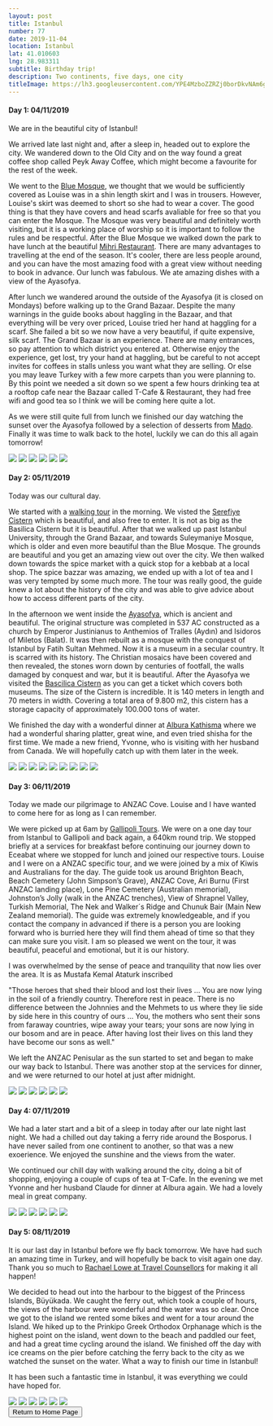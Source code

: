 ```yaml
---
layout: post
title: Istanbul
number: 77
date: 2019-11-04
location: Istanbul
lat: 41.010603
lng: 28.983311
subtitle: Birthday trip!
description: Two continents, five days, one city
titleImage: https://lh3.googleusercontent.com/YPE4MzboZZRZj0borDkvNAm6gPMD7Z8GfHbWKxa4PVSmtULSKgcYTD1PprIQYXt-jgIpCu7DT__vFK2oXn925okCq3YRx7MWgvnAIJYp8WiBLxDFOrxKWR4JAbyS77nUn8c_1M2GmLI=w2400
---
```


<h4>Day 1: 04/11/2019</h4>

We are in the beautiful city of Istanbul!

We arrived late last night and, after a sleep in, headed out to explore the city. We wandered down to the Old City and on the way found a great coffee shop called Peyk Away Coffee, which might become a favourite for the rest of the week. 

We went to the <a target="_blank" href="http://www.bluemosque.co/">Blue Mosque</a>, we thought that we would be sufficiently covered as Louise was in a shin length skirt and I was in trousers. However, Louise's skirt was deemed to short so she had to wear a cover. The good thing is that they have covers and head scarfs avaliable for free so that you can enter the Mosque. The Mosque was very beautiful and definitely worth visiting, but it is a working place of worship so it is important to follow the rules and be respectful. After the Blue Mosque we walked down the park to have lunch at the beautiful <a target="_blank" href="https://www.mihrirestaurant.com/">Mihri Restaurant</a>. There are many advantages to travelling at the end of the season. It's cooler, there are less people around, and you can have the most amazing food with a great view without needing to book in advance. Our lunch was fabulous. We ate amazing dishes with a view of the Ayasofya. 

After lunch we wandered around the outside of the Ayasofya (it is closed on Mondays) before walking up to the Grand Bazaar. Despite the many warnings in the guide books about haggling in the Bazaar, and that everything will be very over priced, Louise tried her hand at haggling for a scarf. She failed a bit so we now have a very beautiful, if quite expensive, silk scarf. The Grand Bazaar is an experience. There are many entrances, so pay attention to which district you entered at. Otherwise enjoy the experience, get lost, try your hand at haggling, but be careful to not accept invites for coffees in stalls unless you want what they are selling. Or else you may leave Turkey with a few more carpets than you were planning to. By this point we needed a sit down so we spent a few hours drinking tea at a rooftop cafe near the Bazaar called T-Cafe & Restaurant, they had free wifi and good tea so I think we will be coming here quite a lot.

As we were still quite full from lunch we finished our day watching the sunset over the Ayasofya followed by a selection of desserts from <a target="_blank" href="http://mado.com.tr/">Mado</a>. Finally it was time to walk back to the hotel, luckily we can do this all again tomorrow!

<img src="https://lh3.googleusercontent.com/_QpslCANsCrn6o5o8uHgkm4ZHnpjSgZ_WCWL_EvlRUT2vjFTAhTLQ0N8kR-BUnDv4jCr3oG3gopPPDbnNg_g4KHqR26ltNa_lqtPfteFyJMp3ENRJnuITTLG5FpdnKQrg3StaPCBbJI=w2400" class="image1">
<img src="https://lh3.googleusercontent.com/5pJtGTzMMkD-13X-onq51H8MzzZV10eQiJdoM0s02fiY4y4amS7o61JzGoUgco4qpw9mdHbkegvYGSxEQTdWpvKgGGxj7_EWptAomUgGORam7xEddAoA81VWlETAdN3JMCsv00sybro=w2400" class="image1">
<img src="https://lh3.googleusercontent.com/Rr4mDk4ppHxEHgnys8iD5hgutpf0mQdLU33lnCq0E9udl3nFze3DYJfIVLv3uAXg9FDF-UY-EsBskZE0NQ5GMX8cYwjx6LAPwFc8iWg_eXm92PJblsx_iW8usIPlRkThqdz_fz6PoKY=w2400" class="image1">
<img src="https://lh3.googleusercontent.com/bwX8dz1CM3LTc2CKFc60fRhydRgF6S7oeUxBTVCxvJZRQXXsl0Z7J39l_jGj1VC93xuGAGlJRHTIYolTbzULosWy6gwhPr_9g-88S8S4KDBUCuQGPmSXCAteCoAkoNGZv2bqm7mi7aw=w2400" class="image1">
<img src="https://lh3.googleusercontent.com/hMJfQsbv42gCynSnC5Oe6uCKC3S4JagEOlvI3Cm2UQnOl7KQayEBO95khN9njwT0hvg_taLuD8XJiQvFUuUbTCphBtAEAy7ZniLfsCdJPeDIyfX3qHFE79Te0Cn-4MA6FamgGhmfUEw=w2400" class="image1">
<img src="https://lh3.googleusercontent.com/HtaFPWnrigGfUgDuvSLUA466gquYiwqsq5ZG0yEWKF59xMPP3_wegizGx-abJ88aBVGIDq8x40-3QBOORKRXyfZeHxPHTW52Q3DyM3MLBlS_K9NJuqALwjDCpjqpqh3ftzdP8DRoULA=w2400" class="image1">

<h4>Day 2: 05/11/2019</h4>

Today was our cultural day. 

We started with a <a target="_blank" href="https://www.freeistanbultours.com/istanbul/walking-tours/paid/old-town-walking-tour/">walking tour</a> in the morning. We visted the <a target="_blank" href="https://www.serefiyesarnici.istanbul/en">Serefiye Cistern</a> which is beautiful, and also free to enter. It is not as big as the Basilica Cistern but it is beautiful. After that we walked up past Istanbul University, through the Grand Bazaar, and towards Suleymaniye Mosque, which is older and even more beautiful than the Blue Mosque. The grounds are beautiful and you get an amazing view out over the city. We then walked down towards the spice market with a quick stop for a kebbab at a local shop. The spice bazzar was amazing, we ended up with a lot of tea and I was very tempted by some much more. The tour was really good, the guide knew a lot about the history of the city and was able to give advice about how to access different parts of the city. 

In the afternoon we went inside the <a target="_blank" href="https://muze.gov.tr/muze-detay?SectionId=AYS01&DistId=AYS">Ayasofya</a>, which is ancient and beautiful. The original structure was completed in 537 AC constructed as a church by Emperor Justinianus to Anthemios of Tralles (Aydın) and Isidoros of Miletos (Balat). It was then rebuilt as a mosque with the conquest of Istanbul by Fatih Sultan Mehmed. Now it is a museum in a secular country. It is scarred with its history. The Christian mosaics have been covered and then revealed, the stones worn down by centuries of footfall, the walls damaged by conquest and war, but it is beautiful. After the Ayasofya we visited the <a target="_blank" href="http://yerebatansarnici.com/">Bascilica Cistern</a> as you can get a ticket which covers both museums. The size of the Cistern is incredible. It is 140 meters in length and 70 meters in width. Covering a total area of 9.800 m2, this cistern has a storage capacity of approximately 100.000 tons of water. 

We finished the day with a wonderful dinner at <a target="_blank" href="https://www.alburakathisma.com/en/our-menu/">Albura Kathisma</a> where we had a wonderful sharing platter, great wine, and even tried shisha for the first time. We made a new friend, Yvonne, who is visiting with her husband from Canada. We will hopefully catch up with them later in the week. 

<img src="https://lh3.googleusercontent.com/jA1b_CisABnzvA-xZi1pSUIx0uYHpB3dMWPBuWnyK9lrgLxfcunseS9m8BxI9OdhqJjy0Re51jTffGtjj_vhg7BchuxRcbDje5c6_SOaHAq_46lHE9IC2K2eOOwemp5vlsWqrZA6Xtc=w2400" class="image1">
<img src="https://lh3.googleusercontent.com/JeYwFuoFPrZSoL_chz8AcbVmcLVgRoA1j62gaHYqeC0jHrt35rvdS8SO1WWaWQ9WLDV52qQM1GenUvPoEXNaAAbTRkNX6SNRGwwXfFEXlyStufaJbjaFKQxRIOXYPKDkX5r4UBwpXAo=w2400" class="image1">
<img src="https://lh3.googleusercontent.com/OFUDhASenSz4QgkzgV64FZwhBJOFrmeDrG9i0dSDI5n8Sj8en5k4o2OLjiON_0qJjZ652JR732gly7m00nENlSL4vKBA908FHBkO3BoI0TZA7IWQX-ESz_N_4P2vBYGIiYcfJ-bVAVg=w2400" class="image1">
<img src="https://lh3.googleusercontent.com/uNHqlL-KsSAJoBy_CImiP4Cw9GAFcF6taleIFOtdf6lc6WT6eSWYUYMNuauxNTN49HEcUMZmBOP9uMp80SEFHYn-z5SOETlTSwC0vffmId213Eni3NvY131JCzknoI5IhZgOj2dM02M=w2400" class="image1">
<img src="https://lh3.googleusercontent.com/dzba11ewC4_akH4eRwhAe89rb05QQtDm54uaYgHInSady9cTUlVFSrYlPsrEwWtx49SJxY09ziMP3_upC2-V97hsgJtdXGnmnz-icfxKxn9o317YXuDcKKfHb5JMoh-c_sOjiwjHWCI=w2400" class="image1">
<img src="https://lh3.googleusercontent.com/Qv2SoG_5iltRLmgAoQGMbN-B49TidEO2M3DuF0RG1pVczWT2i97lLtZhupUYX5Jk_QPfm8w2bjZaE5Ll5jZvFREXfDUgB5YbnAPuyFYmx7wl_cLXyKhmyslDHlOtqL8q8HKbqsP1HnU=w2400" class="image1">
<img src="https://lh3.googleusercontent.com/ejjkILnLY167LmZaI8NDIdf28bJ7v_JaJ7ERefIrpcdKm00jGrbThwPMLEmPAxVbaCle_1IQOvmv5pGfI3cs8E0twWh_nZUpimA3I2Fo1nLYk39JeoRLbSBC_kQn_rgwxChjg2MmcIs=w2400" class="image1">
<img src="https://lh3.googleusercontent.com/nb6DkAU3sn40VPIkUfUutm7sy-L_QRsWO3cv2OmXYPLF6FTJX0CSz9i5FHWZOHkRHsrL3VI_V7FLqlezFWkQ02JMKWMy-0DMpG74WJUqQnPfRbjnQHcu1rwgFU8wxw4faDOJXl-4Ciw=w2400" class="image1">
<img src="https://lh3.googleusercontent.com/c1kp_aCCKliNg6zkkpDVYm_KER3ZLQJ0BoiYRxKE8z21eYYGFSTCn_k6rwkLt7LgkAWIzoKwVT1YHIVKLuALusWNxiSIltbNL-u5B6pL6N2vku7uCObS8gCzef68z_dRlMJ0tCEpWgo=w2400" class="image1">

<h4>Day 3: 06/11/2019</h4>

Today we made our pilgrimage to ANZAC Cove. Louise and I have wanted to come here for as long as I can remember.

We were picked up at 6am by <a target="_blank" href="https://www.gallipolitour.com/travel-package/gallipoli-day-trip-from-istanbul/">Gallipoli Tours</a>. We were on a one day tour from Istanbul to Gallipoli and back again, a 640km round trip. We stopped briefly at a services for breakfast before continuing our journey down to Eceabat where we stopped for lunch and joined our respective tours. Louise and I were on a ANZAC specific tour, and we were joined by a mix of Kiwis and Australians for the day. The guide took us around Brighton Beach, Beach Cemetery (John Simpson’s Grave), ANZAC Cove, Ari Burnu (First ANZAC landing place), Lone Pine Cemetery (Australian memorial), Johnston’s Jolly (walk in the ANZAC trenches), View of Shrapnel Valley, Turkish Memorial, The Nek and Walker´s Ridge and Chunuk Bair (Main New Zealand memorial). The guide was extremely knowledgeable, and if you contact the company in advanced if there is a person you are looking forward who is burried here they will find them ahead of time so that they can make sure you visit. I am so pleased we went on the tour, it was beautiful, peaceful and emotional, but it is our history. 

I was overwhelmed by the sense of peace and tranquility that now lies over the area. It is as Mustafa Kemal Ataturk inscribed

"Those heroes that shed their blood and lost their lives ... You are now lying in the soil of a friendly country. Therefore rest in peace. There is no difference between the Johnnies and the Mehmets to us where they lie side by side here in this country of ours ... You, the mothers who sent their sons from faraway countries, wipe away your tears; your sons are now lying in our bosom and are in peace. After having lost their lives on this land they have become our sons as well."

We left the ANZAC Penisular as the sun started to set and began to make our way back to Istanbul. There was another stop at the services for dinner, and we were returned to our hotel at just after midnight.

<img src="https://lh3.googleusercontent.com/wU-Mshq_Q2C9aNvXiDyJZ2oL8Mdxq6HB7dzd-YsRoqDIEJ3UQ2RPulyuyU4QbgLDWOtJLTMR1g-gCh0MeeFYclUBvr3HA3wv7eJaCUKPmDvSlrsb7hCVFwwXkR4YoOVteLuTLn97KaE=w2400" class="image1">
<img src="https://lh3.googleusercontent.com/qK4VAPecm7_UpeACJtshqTRIIuuLYZ4opJiMdlcloeOmExrcrMAPJsUBMSFkc24yyouTsNmjpXdkjc1AVC7CumUVV9wqbKAMTf_pDK2E4RnzPpcGhObmr_lTCm1eTj5OUZEddtL6Spw=w2400" class="image1">
<img src="https://lh3.googleusercontent.com/h-wgopj9walach9xKdskuhxW5EEflOR52j5UTB93GgNXTmPhmjyYPci0LNUpvW20TgV_0ZrhTbvVvqmCrLHH751JRCvWJg4y60GsNNgi6lRvKGJq13efTOQKaSHaoX-1Chkg196Zd0g=w2400" class="image1">
<img src="https://lh3.googleusercontent.com/oiUpU1WDwEwFB_xBCLw-DrfctUnE2Vv9t-raQkytwyH0_HvElT0tWIC4lp9UzYlbOsyUcwtfRYgQLwRyHaCNoKO13JoL1SzwKs6M66uwzxxLSKrNLc_4NmZNAU86jgdxUq7_CjdoHfU=w2400" class="image1">
<img src="https://lh3.googleusercontent.com/OtOpdmIFtGMQN09OL41R5wlhhJ2VJJ78XfHskGOS6ryA5NPSskKDGCQiA6dmd-3RpCIN5piApZqQg-TP1IirDcYcvV1pbsadxbgNzyhOOtkvw0Re0Rk2V4vOpZx4y23gbuY3BYXOLr8=w2400" class="image1">
<img src="https://lh3.googleusercontent.com/x0JjKJwMxxaxrGvykum27SaoerZsaTBbDjts4vjKDgbZGpEQrvWmTBES9a0X1HdRpi1AXZw1Y4MDrqVwlJm--GFwwPyQQ44xd_YeG9yn-HVo74uCbXIZWqQilr1Uqcu3CnqS0RUUIvo=w2400" class="image1">

<h4>Day 4: 07/11/2019</h4>

We had a later start and a bit of a sleep in today after our late night last night. We had a chilled out day taking a ferry ride around the Bosporus. I have never sailed from one continent to another, so that was a new exoerience. We enjoyed the sunshine and the views from the water. 

We continued our chill day with walking around the city, doing a bit of shopping, enjoying a couple of cups of tea at T-Cafe. In the evening we met Yvonne and her husband Claude for dinner at Albura again. We had a lovely meal in great company. 

<img src="https://lh3.googleusercontent.com/w40ZzOB7vv3ZkDrHvVTp0lLe6-3bZK-co9XNyqL_lsE1TZWgaEPpMIjMbMNrLiisU_vVVZXpdxRIZHgrXlqgVXerWvlnN6QV37cCVXWpXxIKrZPPnL5JNReugm9Bj4mAWQ7MuVrvi7s=w2400" class="image1">
<img src="https://lh3.googleusercontent.com/iWzgbfrsax_NdvCOMVCqlTlgu1DQPovd9VVO9EMZldA_CSAClKLd7EHxq72RZXGVt9YvsUVZ-pU1Z8yr5fDxNfWBcTghJ_gqAq2faHvAxi_tW4sZ9r-00PxFjNOSbbQXRqCziDOP830=w2400" class="image1">
<img src="https://lh3.googleusercontent.com/ycHsyAWxKQZJ-RBtKWoFDt_gzbuzysYYeIj_pN_CpQLrwN4lI5Bq1BA97Os0mazEdnFP8ggu5s-LEhqhl38C0EUAG1xqgccraWAk5FBbDo0oMPpRmLywTJWIJLZdZVDOj1bAhxPmjCI=w2400" class="image1">
<img src="https://lh3.googleusercontent.com/3oNceweRFFZEVyrYIZzfmtitwvEj5yZwW1ra_3GJ2TEjgcyB0LA3pMU0RwaDxiXv01-GNmUxPqWSoWFM9bmodRVOPAm3jCK8TI51uAuZ3Ty-0LStF2fnYmX81o20fCBBB4M3WdXZfQY=w2400" class="image1">
<img src="https://lh3.googleusercontent.com/2o3W-sca-5vUesJchWERsTPaRBHzd4P0wmKRMs-yBT4o-WOXlB7HbdrZvAzpyiwB-BDp7m_jQMgskaQgf1MIL4W964gedGf8qe2lxeq-jv7L7vwVLNe1eXmeoGa5LXkTKTE2WBM2pj4=w2400" class="image1">
<img src="https://lh3.googleusercontent.com/3tYBr3R8y28qQvrthKzFHmHg2Bkncthd3jwBm3KsuwzQcb8Yr8HT5fZ2yFFNhwpz3hZ5GgINwecMzwwh3vgTnNdnyf5-8V8eR31YSEHtbl25lEVKCdB4ldCD6HteF9Y1Ah6H5HjhKKE=w2400" class="image1">

<h4>Day 5: 08/11/2019</h4>

It is our last day in Istanbul before we fly back tomorrow. We have had such an amazing time in Turkey, and will hopefully be back to visit again one day. Thank you so much to <a target="_blank" href="https://www.travelcounsellors.co.uk/rachael.lowe">Rachael Lowe at Travel Counsellors</a> for making it all happen!

We decided to head out into the harbour to the biggest of the Princess Islands, Büyükada. We caught the ferry out, which took a couple of hours, the views of the harbour were wonderful and the water was so clear. Once we got to the island we rented some bikes and went for a tour around the Island. We hiked up to the Prinkipo Greek Orthodox Orphanage which is the highest point on the island, went down to the beach and paddled our feet, and had a great time cycling around the island. We finished off the day with ice creams on the pier before catching the ferry back to the city as we watched the sunset on the water. What a way to finish our time in Istanbul!

It has been such a fantastic time in Istanbul, it was everything we could have hoped for. 

<img src="https://lh3.googleusercontent.com/GWB7FcqHBp-gDEb8o3SzZmIvQDs0mPjUZTHFmlSWwpq45GEWYz_WjV56VkYbQYrjZqhkpMezAwrftp2UcRca71YzgzUo4K6xuFPEExWrccgTDKVXUbgcNdYF2IU72BsDBnvlS_3NTU8=w2400" class="image1">
<img src="https://lh3.googleusercontent.com/G-fsv6QjWfdm4rNFkTTSoB9n06gsOW0GPYcLBg8LSvGMedoAvbDmrSeXQdxGmDy7tzHYgKl42pxUSsUkS3t0GWK9YnMrUUB1Uu4W2lvYaYOzK0ICIiLLQreYGYMTCBlRzo6ivjSSnII=w2400" class="image1">
<img src="https://lh3.googleusercontent.com/kXQh9v6tZb29O7y_kNM7dES59UAOWizJDPPK-pcv-yNe1Nc3_7tCWL8QXlLG45mFaZ2LLG4SMCulvVUxbiAj1MoyUS_mJ4hW4u-gfe8IMAMrQ2Wi0-tJR1vhxR6WCDWgnGa4xV0hGv8=w2400" class="image1">
<img src="https://lh3.googleusercontent.com/cD5yIQNzvSqzBBeVq3YWlaf8X49O7shv1NSaPU1kplftkqcHkmauGINTG7gY1uhBJlEr9D1hqCsUldyzWuGuxXail4pRFajI-ulFHWBbHHbEZSZDYGdU1dLtfUO-4uOUaqU_n4Npz4U=w2400" class="image1">
<img src="https://lh3.googleusercontent.com/sAvSNLgM_DdmdbmPVobROmQxIOF_ydBHxMRMKK0isdhQaTI65Fuez176G5G1gpk1f5-libz9-XgWgvNwhsmyyzFJKeWv5cEA5AGAJlbQtFA-RAR_oWZRtQ4ygqEwD7YuC1VwCZOCirw=w2400" class="image1">
<img src="https://lh3.googleusercontent.com/G853P7y9l65nyFuJ87RAdSPKaizkXs3Mj7pzcHLjg3r8vqrzhtRtyLoaimj2Ra-uAvmtn-Zb5z2tpMAFAaqRUJohDk8Tabl8Iz8x7gfs7eZ5GrVt4sCvZ947tOQ-RI-V9-tobiHTSVw=w2400" class="image1">

<div class="wrapper">
  <input type="button" class="button" value="Return to Home Page" onclick="self.close()">
</div>
